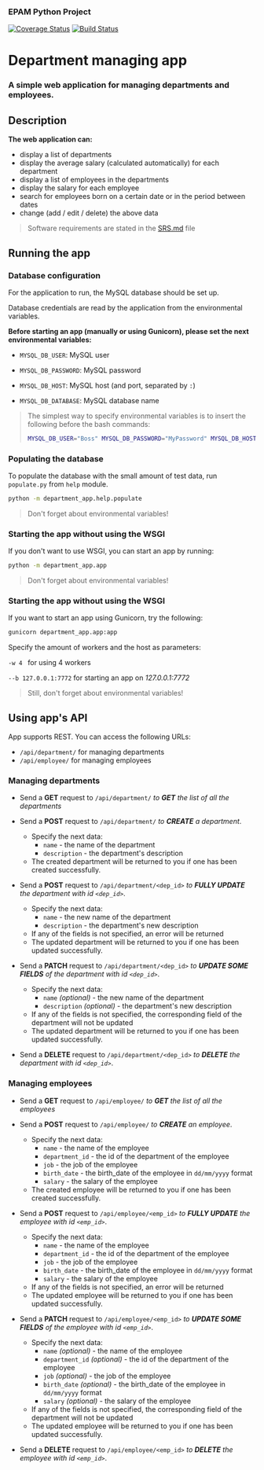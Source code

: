 ### EPAM Python Project

[![Coverage Status](https://coveralls.io/repos/github/leirimnad/EPAMPython/badge.svg?branch=main)](https://coveralls.io/github/leirimnad/EPAMPython?branch=main)
[![Build Status](https://app.travis-ci.com/leirimnad/EPAMPython.svg?branch=main)](https://app.travis-ci.com/leirimnad/EPAMPython)

# Department managing app

### A simple web application for managing departments and employees. 

## Description

**The web application can:**
- display a list of departments
- display the average salary (calculated automatically) for each department
- display a list of employees in the departments
- display the salary for each employee
- search for employees born on a certain date or in the period between dates
- change (add / edit / delete) the above data

> Software requirements are stated in the [SRS.md](documentation/SRS.md) file


## Running the app

### Database configuration

For the application to run, the MySQL database should be set up.

Database credentials are read by the application from the environmental variables.

**Before starting an app (manually or using Gunicorn), please set the next environmental variables:**

- `MYSQL_DB_USER`: MySQL user

- `MYSQL_DB_PASSWORD`: MySQL password

- `MYSQL_DB_HOST`: MySQL host (and port, separated by `:`)

- `MYSQL_DB_DATABASE`: MySQL database name

> The simplest way to specify environmental variables is to insert the following before the bash commands:
>
> ```bash
> MYSQL_DB_USER="Boss" MYSQL_DB_PASSWORD="MyPassword" MYSQL_DB_HOST="localhost" MYSQL_DB_DATABASE="my_database"
> ```

### Populating the database

To populate the database with the small amount of test data, run `populate.py` from `help` module.

```bash
python -m department_app.help.populate
```

> Don't forget about environmental variables!

### Starting the app without using the WSGI

If you don't want to use WSGI, you can start an app by running:

```bash
python -m department_app.app
```

> Don't forget about environmental variables!


### Starting the app without using the WSGI

If you want to start an app using Gunicorn, try the following:

```bash
gunicorn department_app.app:app
```

Specify the amount of workers and the host as parameters:

```-w 4 ``` for using 4 workers

```--b 127.0.0.1:7772``` for starting an app on *127.0.0.1:7772*


> Still, don't forget about environmental variables!

## Using app's API

App supports REST. You can access the following URLs:
- `/api/department/` for managing departments
- `/api/employee/` for managing employees

### Managing departments

- Send a **GET** request to `/api/department/`
_to **GET** the list of all the departments_

- Send a **POST** request to `/api/department/`
_to **CREATE** a department_. 
  - Specify the next data:
    - `name` - the name of the department
    - `description` - the department's description
  - The created department will be returned to you if one has been created successfully.

- Send a **POST** request to `/api/department/<dep_id>`
_to **FULLY UPDATE** the department with id `<dep_id>`_. 
  - Specify the next data:
    - `name` - the new name of the department
    - `description` - the department's new description
  - If any of the fields is not specified, an error will be returned
  - The updated department will be returned to you if one has been updated successfully.


- Send a **PATCH** request to `/api/department/<dep_id>`
_to **UPDATE SOME FIELDS** of the department with id `<dep_id>`_. 
  - Specify the next data:
    - `name` *(optional)* - the new name of the department
    - `description` *(optional)* - the department's new description
  - If any of the fields is not specified, the corresponding field of the department will not be updated
  - The updated department will be returned to you if one has been updated successfully.

- Send a **DELETE** request to `/api/department/<dep_id>`
_to **DELETE** the department with id `<dep_id>`_. 

### Managing employees

- Send a **GET** request to `/api/employee/`
_to **GET** the list of all the employees_

- Send a **POST** request to `/api/employee/`
_to **CREATE** an employee_. 
  - Specify the next data:
    - `name` - the name of the employee
    - `department_id` - the id of the department of the employee
    - `job` - the job of the employee
    - `birth_date` - the birth_date of the employee in `dd/mm/yyyy` format
    - `salary` - the salary of the employee
  - The created employee will be returned to you if one has been created successfully.

- Send a **POST** request to `/api/employee/<emp_id>`
_to **FULLY UPDATE** the employee with id `<emp_id>`_. 
  - Specify the next data:
    - `name` - the name of the employee
    - `department_id` - the id of the department of the employee
    - `job` - the job of the employee
    - `birth_date` - the birth_date of the employee in `dd/mm/yyyy` format
    - `salary` - the salary of the employee
  - If any of the fields is not specified, an error will be returned
  - The updated employee will be returned to you if one has been updated successfully.


- Send a **PATCH** request to `/api/employee/<emp_id>`
_to **UPDATE SOME FIELDS** of the employee with id `<emp_id>`_. 
  - Specify the next data:
    - `name` *(optional)* - the name of the employee
    - `department_id` *(optional)* - the id of the department of the employee
    - `job` *(optional)* - the job of the employee
    - `birth_date` *(optional)* - the birth_date of the employee in `dd/mm/yyyy` format
    - `salary` *(optional)* - the salary of the employee
  - If any of the fields is not specified, the corresponding field of the department will not be updated
  - The updated employee will be returned to you if one has been updated successfully.

- Send a **DELETE** request to `/api/employee/<emp_id>`
_to **DELETE** the employee with id `<emp_id>`_. 